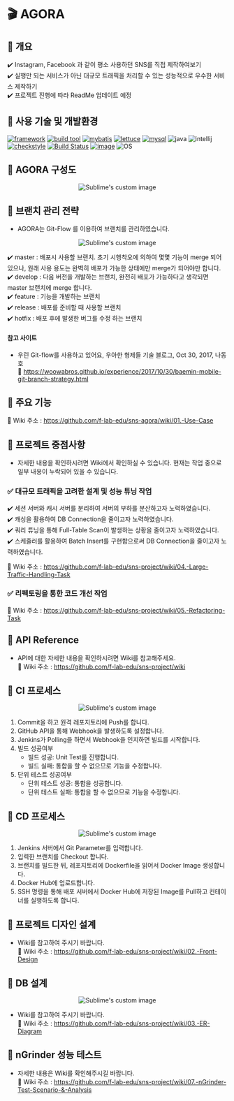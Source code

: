 # :clapper: AGORA

## :pushpin: 개요

:heavy_check_mark: Instagram, Facebook 과 같이 평소 사용하던 SNS를 직접 제작하여보기    
:heavy_check_mark: 실행만 되는 서비스가 아닌 대규모 트래픽을 처리할 수 있는 성능적으로 우수한 서비스 제작하기    
:heavy_check_mark: 프로젝트 진행에 따라 ReadMe 업데이트 예정      

## :pushpin: 사용 기술 및 개발환경

[![framework](https://img.shields.io/badge/spring%20boot-2.2.2-yellowgreen)](https://github.com/spring-projects/spring-boot/wiki/Spring-Boot-2.2-Release-Notes) [![build tool](https://img.shields.io/badge/maven-2.5.3-orange)](https://maven.apache.org/) [![mybatis](https://img.shields.io/badge/MyBatis-3.5.4-blue)](https://mybatis.org/mybatis-3/ko/index.html) [![lettuce](https://img.shields.io/badge/lettuce-5.2.1-brightgreen)](https://lettuce.io/) [![mysql](https://img.shields.io/badge/MySQL-8.0-blue)](https://dev.mysql.com/doc/refman/8.0/en/) ![java](https://img.shields.io/badge/open--jdk-8-brightgreen) ![intellij](https://img.shields.io/badge/IntelliJ-3.0-orange) [![checkstyle](https://img.shields.io/badge/codestyle-Google%20CheckStyle-yellow)](https://checkstyle.sourceforge.io/google_style.html) [![Build Status](https://img.shields.io/badge/build-passing-green)](http://27.96.135.12:8080/job/agora-ci/job/issue%252F87/) [![image](https://img.shields.io/badge/docker-latest-lightgrey)](https://hub.docker.com/r/tax1116/agora) ![OS](https://img.shields.io/badge/ubuntu-16.04-red)    

## :pushpin: AGORA 구성도

<p align="center">
  <img src="https://user-images.githubusercontent.com/54772162/101143570-6b4b8500-365a-11eb-8b8e-64c5c756aaef.PNG?raw=true" alt="Sublime's custom image"/>
</p>

## :pushpin: 브랜치 관리 전략

* AGORA는 Git-Flow 를 이용하여 브랜치를 관리하였습니다.

<p align="center">
  <img src="https://user-images.githubusercontent.com/54772162/101170794-45d27180-3682-11eb-8c42-6f4bf8ec73c9.PNG?raw=true" alt="Sublime's custom image"/>
</p>

:heavy_check_mark: master : 배포시 사용할 브랜치. 초기 시행착오에 의하여 몇몇 기능이 merge 되어 있으나, 원래 사용 용도는 완벽히 배포가 가능한 상태에만 merge가 되어야만 합니다.        
:heavy_check_mark: develop : 다음 버전을 개발하는 브랜치, 완전히 배포가 가능하다고 생각되면 master 브랜치에 merge 합니다.    
:heavy_check_mark: feature : 기능을 개발하는 브랜치    
:heavy_check_mark: release : 배포를 준비할 때 사용할 브랜치    
:heavy_check_mark: hotfix : 배포 후에 발생한 버그를 수정 하는 브랜치    

#### 참고 사이트

* 우린 Git-flow를 사용하고 있어요, 우아한 형제들 기술 블로그, Oct 30, 2017, 나동호  
:bookmark_tabs: https://woowabros.github.io/experience/2017/10/30/baemin-mobile-git-branch-strategy.html

## :pushpin: 주요 기능
:bookmark_tabs: Wiki 주소 : https://github.com/f-lab-edu/sns-agora/wiki/01.-Use-Case

## :pushpin: 프로젝트 중점사항

* 자세한 내용을 확인하시려면 Wiki에서 확인하실 수 있습니다.
현재는 작업 중으로 일부 내용이 누락되어 있을 수 있습니다.

### :white_check_mark: 대규모 트래픽을 고려한 설계 및 성능 튜닝 작업

:heavy_check_mark: 세션 서버와 캐시 서버를 분리하여 서버의 부하를 분산하고자 노력하였습니다.    
:heavy_check_mark: 캐싱을 활용하여 DB Connection을 줄이고자 노력하였습니다.    
:heavy_check_mark: 쿼리 튜닝을 통해 Full-Table Scan이 발생하는 상황을 줄이고자 노력하였습니다.    
:heavy_check_mark: 스케줄러를 활용하여 Batch Insert를 구현함으로써 DB Connection을 줄이고자 노력하였습니다.    

:bookmark_tabs: Wiki 주소 : https://github.com/f-lab-edu/sns-project/wiki/04.-Large-Traffic-Handling-Task

### :white_check_mark: 리펙토링을 통한 코드 개선 작업

:bookmark_tabs: Wiki 주소 : https://github.com/f-lab-edu/sns-project/wiki/05.-Refactoring-Task

## :pushpin: API Reference

* API에 대한 자세한 내용을 확인하시려면 Wiki를 참고해주세요.    
:bookmark_tabs: Wiki 주소 : https://github.com/f-lab-edu/sns-project/wiki

## :pushpin: CI 프로세스

<p align="center">
  <img src="https://user-images.githubusercontent.com/54772162/101181687-8802af80-3690-11eb-9021-a00ad12c05bf.PNG?raw=true" alt="Sublime's custom image"/>
</p>

1. Commit을 하고 원격 레포지토리에 Push를 합니다.    
2. GitHub API을 통해 Webhook을 발생하도록 설정합니다.    
3. Jenkins가 Polling을 하면서 Webhook을 인지하면 빌드를 시작합니다.    
4. 빌드 성공여부
    * 빌드 성공: Unit Test를 진행합니다.   
    * 빌드 실패: 통합을 할 수 없으므로 기능을 수정합니다.    
5. 단위 테스트 성공여부
    * 단위 테스트 성공: 통합을 성공합니다.    
    * 단위 테스트 실패: 통합을 할 수 없으므로 기능을 수정합니다.    

## :pushpin: CD 프로세스

<p align="center">
  <img src="https://user-images.githubusercontent.com/54772162/101178161-01e46a00-368c-11eb-844c-9572a2e23f35.PNG?raw=true" alt="Sublime's custom image"/>
</p>

1. Jenkins 서버에서 Git Parameter를 입력합니다.
2. 입력한 브랜치를 Checkout 합니다.
3. 브랜치를 빌드한 뒤, 레포지토리에 Dockerfile을 읽어서 Docker Image 생성합니다.
4. Docker Hub에 업로드합니다.
5. SSH 명령을 통해 배포 서버에서 Docker Hub에 저장된 Image를 Pull하고 컨테이너를 실행하도록 합니다.

## :pushpin: 프로젝트 디자인 설계

* Wiki를 참고하여 주시기 바랍니다.  
:bookmark_tabs: Wiki 주소 : https://github.com/f-lab-edu/sns-project/wiki/02.-Front-Design

## :pushpin: DB 설계

<p align="center">
  <img src="https://user-images.githubusercontent.com/54772162/101273276-09645a00-37d7-11eb-9039-482cdb499b39.PNG?raw=true" alt="Sublime's custom image"/>
</p>

* Wiki를 참고하여 주시기 바랍니다.  
:bookmark_tabs: Wiki 주소 : https://github.com/f-lab-edu/sns-project/wiki/03.-ER-Diagram

## :pushpin: nGrinder 성능 테스트
* 자세한 내용은 Wiki를 확인해주시길 바랍니다.    
:bookmark_tabs: Wiki 주소 : https://github.com/f-lab-edu/sns-project/wiki/07.-nGrinder-Test-Scenario-&-Analysis
